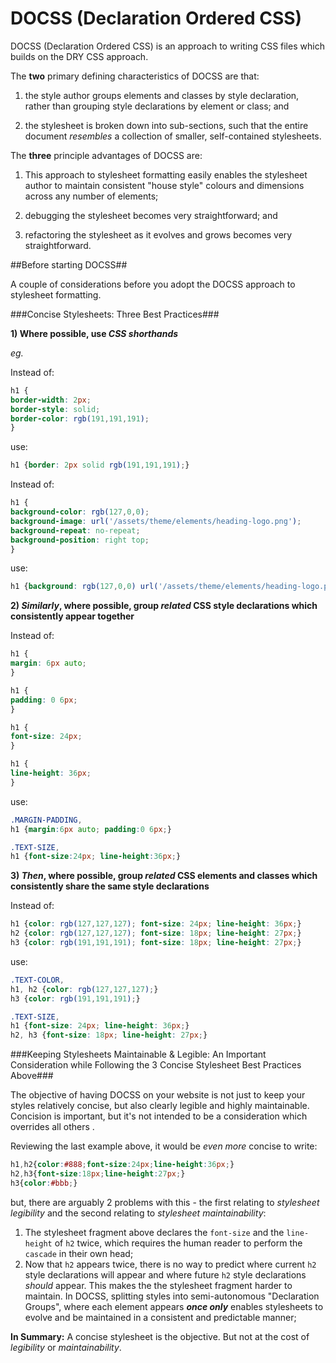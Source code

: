 # DOCSS (Declaration Ordered CSS)
DOCSS (Declaration Ordered CSS) is an approach to writing CSS files which builds on the DRY CSS approach.

The **two** primary defining characteristics of DOCSS are that:

1. the style author groups elements and classes by style declaration, rather than grouping style declarations by element or class; and

2. the stylesheet is broken down into sub-sections, such that the entire document *resembles* a collection of smaller, self-contained stylesheets.

The **three** principle advantages of DOCSS are:

1. This approach to stylesheet formatting easily enables the stylesheet author to maintain consistent "house style" colours and dimensions across any number of elements;

2. debugging the stylesheet becomes very straightforward; and

3. refactoring the stylesheet as it evolves and grows becomes very straightforward.

##Before starting DOCSS##

A couple of considerations before you adopt the DOCSS approach to stylesheet formatting. 

###Concise Stylesheets: Three Best Practices###

**1) Where possible, use *CSS shorthands***

*eg.*

Instead of:

``` css
h1 {
border-width: 2px;
border-style: solid;
border-color: rgb(191,191,191);
}
```

use:

``` css
h1 {border: 2px solid rgb(191,191,191);}
```

Instead of:

``` css
h1 {
background-color: rgb(127,0,0);
background-image: url('/assets/theme/elements/heading-logo.png');
background-repeat: no-repeat;
background-position: right top;
}
```

use:

``` css
h1 {background: rgb(127,0,0) url('/assets/theme/elements/heading-logo.png') no-repeat right top;}
```


**2) *Similarly*, where possible, group *related* CSS style declarations which consistently appear together**

Instead of:

``` css
h1 {
margin: 6px auto;
}

h1 {
padding: 0 6px;
}

h1 {
font-size: 24px;
}

h1 {
line-height: 36px;
}
```

use:

``` css
.MARGIN-PADDING,
h1 {margin:6px auto; padding:0 6px;}

.TEXT-SIZE,
h1 {font-size:24px; line-height:36px;}
```

**3) *Then*, where possible, group *related* CSS elements and classes which consistently share the same style declarations**

Instead of:

``` css
h1 {color: rgb(127,127,127); font-size: 24px; line-height: 36px;}
h2 {color: rgb(127,127,127); font-size: 18px; line-height: 27px;}
h3 {color: rgb(191,191,191); font-size: 18px; line-height: 27px;}
```

use:

``` css
.TEXT-COLOR,
h1, h2 {color: rgb(127,127,127);}
h3 {color: rgb(191,191,191);}

.TEXT-SIZE,
h1 {font-size: 24px; line-height: 36px;}
h2, h3 {font-size: 18px; line-height: 27px;}

```

###Keeping Stylesheets Maintainable & Legible: An Important Consideration while Following the 3 Concise Stylesheet Best Practices Above###

The objective of having DOCSS on your website is not just to keep your styles relatively concise, but also clearly legible and highly maintainable. Concision is important, but it's not intended to be a consideration which overrides all others .

Reviewing the last example above, it would be *even more* concise to write:

``` css
h1,h2{color:#888;font-size:24px;line-height:36px;}
h2,h3{font-size:18px;line-height:27px;}
h3{color:#bbb;}
```
but, there are arguably 2 problems with this - the first relating to *stylesheet legibility* and the second relating to *stylesheet maintainability*:

1. The stylesheet fragment above declares the `font-size` and the `line-height` of `h2` twice, which requires the human reader to perform the `cascade` in their own head;
2. Now that `h2` appears twice, there is no way to predict where current `h2` style declarations will appear and where future `h2` style declarations *should* appear. This makes the the stylesheet fragment harder to maintain. In DOCSS, splitting styles into semi-autonomous "Declaration Groups", where each element appears ***once only*** enables stylesheets to evolve and be maintained in a consistent and predictable manner;

**In Summary:** A concise stylesheet is the objective. But not at the cost of *legibility* or *maintainability*.
